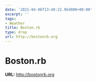 ```yaml
---
date: '2021-04-06T13:40:22.964000+00:00'
excerpt: ''
tags:
- Weather
title: Boston.rb
type: drop
url: http://bostonrb.org
---
```


# Boston.rb

**URL:** http://bostonrb.org
